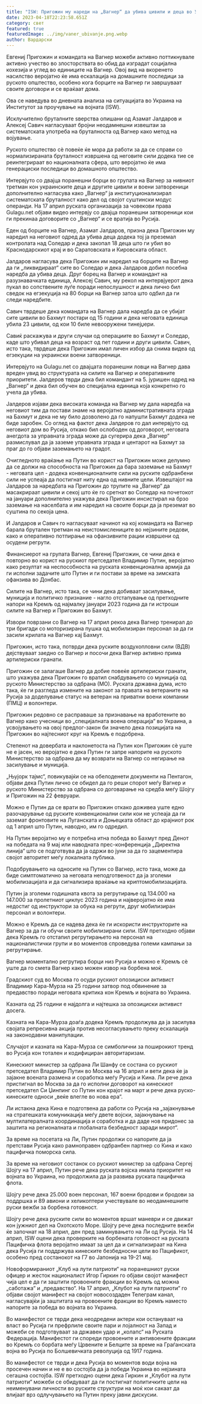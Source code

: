 ```yaml
---
title: "ISW: Пригожин му нареди на „Вагнер“ да убива цивили и деца во Украина"
date: 2023-04-18T22:23:58.651Z
category: свет
featured: true
featuredImage: ../img/vaner_ubivanje.png.webp
author: Вардарски
---
```


Евгениј Пригожин и командата на Вагнер можеби активно поттикнувале активно учество во злосторствата во обид да изградат социјална кохезија и углед во единиците на Вагнер. Овој вид на вкоренето насилство веројатно ќе има ескалација на домашните последици за руското општество, особено кога борците на Вагнер ги завршуваат своите договори и се враќаат дома.

Ова се наведува во дневната анализа на ситуацијата во Украина на Институтот за проучување на војната (ISW).

Исклучително бруталните ѕверства опишани од Азамат Јалдаров и Алексеј Савич нагласуваат бројни неодамнешни извештаи за систематската употреба на бруталноста од Вагнер како метод на војување.

Руското општество сè повеќе ќе мора да работи за да се справи со нормализираната бруталност извршена од неговите сили додека тие се реинтегрираат во националната сфера, што веројатно ќе има генерациски последици во домашното општество.

Интервјуто со двајца поранешни борци во групата на Вагнер за нивниот третман кон украинските деца и другите цивили и воени затвореници дополнително нагласува како „Вагнер“ ја институционализирал систематската бруталност како дел од својот суштински модус операнди. На 17 април руската организација за човекови права Gulagu.net објави видео интервју со двајца поранешни затвореници кои ги прекинаа договорите со „Вагнер“ и се вратија во Русија.

Еден од борците на Вагнер, Азамат Јалдаров, призна дека Пригожин му наредил на неговиот одред да убива деца додека тој ја преземал контролата над Соледар и дека закопал 18 деца што ги убил во Краснодарскиот крај и во Саратовската и Кировската област.

Јалдаров нагласува дека Пригожин им наредил на борците на Вагнер да ги „ликвидираат“ сите во Соледар и дека Јалдаров добил посебна наредба да убива деца. Друг борец на Вагнер и командант на разузнавачката единица, Алексеј Савич, му рекол на интервјуерот дека пукал во сопствените луѓе поради непослушност и дека лично бил сведок на егзекуција на 80 борци на Вагнер затоа што одбил да ги следи наредбите.

Савич тврдеше дека командата на Вагнер дала наредба да се убијат сите цивили во Бахмут постари од 15 години и дека неговата единица убила 23 цивили, од кои 10 биле невооружени тинејџери.

Савиќ раскажува и други случаи од операциите во Бахмут и Соледар, каде што убивал деца на возраст од пет години и други цивили. Савич, исто така, тврдеше дека Пригожин имал личен избор да снима видеа од егзекуции на украински воени затвореници.

Интервјуто на Gulagu.net со двајцата поранешни ловци на Вагнер дава вреден увид во структурата на силите на Вагнер и оперативните приоритети. Јалдеров тврди дека бил командант на 5. јуришен одред на „Вагнер“ и дека бил обучен во специјална единица која конкретно го учела да убива.

Јалдеров изјави дека високата команда на Вагнер му дала наредба на неговиот тим да постави знаме на веројатно административната зграда на Бахмут и дека не му било дозволено да го напушти Бахмут додека не биде заробен. Со оглед на фактот дека Јалдеров го дал интервјуто од неговиот дом во Русија, откако бил ослободен од договорот, неговата анегдота за управната зграда може да сугерира дека „Вагнер“ размислувал да ја заземе управната зграда и центарот на Бахмут за праг до го објави заземањето на градот.

Очигледното враќање на Путин во корист на Пригожин може делумно да се должи на способноста на Пригожин да бара заземање на Бахмут - неговата цел - додека конвенционалните сили на руските одбранбени сили не успеаја да постигнат ниту една од нивните цели. Извештајот на Јалдаров за наредбата на Пригожин до трупите на „Вагнер“ да масакрираат цивили и секој што ќе го сретнат во Соледар на почетокот на јануари дополнително укажува дека Пригожин инсистирал на брзо заземање на населбата и им наредил на своите борци да ја преземат во суштина по секоја цена.

И Јалдаров и Савич го нагласуваат начинот на кој командата на Вагнер барала брутален третман на неистомислениците во нејзините редови, како и оперативно потпирање на офанзивните рации извршени од осудени регрути.

Финансиерот на групата Вагнер, Евгениј Пригожин, се чини дека е повторно во корист на рускиот претседател Владимир Путин, веројатно како резултат на неспособноста на руската конвенционална армија да ги исполни задачите што Путин и ги постави за време на зимската офанзива во Донбас.

Силите на Вагнер, исто така, се чини дека добиваат засилување, муниција и политичко признание - нагло отстапување од претходните напори на Кремљ од најмалку јануари 2023 година да ги истроши силите на Вагнер и Пригожин во Бахмут.

Извори поврзани со Вагнер на 17 април рекоа дека Вагнер тренирал до три бригади со моторизирана пушка од мобилизиран персонал за да ги засили крилата на Вагнер кај Бахмут.

Пригожин, исто така, потврди дека руските воздухопловни сили (ВДВ) дејствуваат заедно со Вагнер и посочи дека Вагнер активно прима артилериски гранати.

Пригожин се залагаше Вагнер да добие повеќе артилериски гранати, што укажува дека Пригожин го вратил снабдувањето со муниција од руското Министерство за одбрана (МО). Руската државна дума, исто така, ќе ги разгледа измените на законот за правата на ветераните на Русија за доделување статус на ветеран на приватни воени компании (ПМЦ) и волонтери.

Пригожин редовно се расправаше за признавање на вработените во Вагнер како учесници во „специјалната воена операција“ во Украина, а усвојувањето на овој предлог-закон би значело дека позицијата на Пригожин во најтесниот круг на Кремљ е подобрена.

Степенот на довербата и наклонетоста на Путин кон Пригожин сè уште не е јасен, но веројатно е дека Путин ги запре напорите на руското Министерство за одбрана да му возврати на Вагнер со негирање на засилување и муниција.

„Њујорк тајмс“, повикувајќи се на обелоденети документи на Пентагон, објави дека Путин лично се обидел да го реши спорот меѓу Вагнер и руското Министерство за одбрана со договарање на средба меѓу Шојгу и Пригожин на 22 февруари.

Можно е Путин да се врати во Пригожин откако доживеа уште едно разочарување од руските конвенционални сили кои не успеаја да ги заземат фронтовите на Луганската и Доњецката област до крајниот рок од 1 април што Путин, наводно, им го одредил.

На Путин веројатно му е потребна итна победа во Бахмут пред Денот на победата на 9 мај или наводната прес-конференција „Директна линија“ што се подготвува да ја одржи во јуни за да го зацементира својот авторитет меѓу локалната публика.

Подобрувањето на односите на Путин со Вагнер, исто така, може да биде симптоматично за неговата неподготвеност да ја зголеми мобилизацијата и да сигнализира враќање на криптомобилизацијата.

Путин ја зголеми годишната квота за регрутирање од 134.000 на 147.000 за пролетниот циклус 2023 година и најверојатно ќе има недостиг од инструктори за обука на регрути, друг мобилизиран персонал и волонтери.

Можно е Кремљ да се надева дека ќе ги искористи инструкторите на Вагнер за да ги обучи своите мобилизирани сили. ISW претходно објави дека Кремљ го отстапил регрутирањето на персонал на националистички групи и во моментов спроведува големи кампањи за регрутирање.

Вагнер моментално регрутира борци низ Русија и можно е Кремљ сè уште да го смета Вагнер како можен извор на борбена моќ.

Градскиот суд во Москва го осуди рускиот опозициски активист Владимир Кара-Мурза на 25 години затвор под обвинение за предавство поради неговата критика кон Кремљ и војната во Украина.

Казната од 25 години е најдолга и најтешка за опозициски активист досега.

Казната на Кара-Мурза доаѓа додека Кремљ продолжува да ја засилува својата репресивна акција против несогласувањето преку ескалација на законодавни манипулации.

Случајот и казната на Кара-Мурза се симболични за поширокиот тренд во Русија кон тотален и кодифициран авторитаризам.

Кинескиот министер за одбрана Ли Шанфу се состана со рускиот претседател Владимир Путин во Москва на 16 април и вети дека ќе ја зајакне воената размена и соработка меѓу Русија и Кина. Ли рече дека пристигнал во Москва за да го исполни договорот на кинескиот претседател Си Џинпинг со Путин кон крајот на март и рече дека руско-кинеските односи „веќе влегле во нова ера“.

Ли истакна дека Кина е подготвена да работи со Русија на „зајакнување на стратешката комуникација меѓу двете војски, зајакнување на мултилатералната координација и соработка и да даде нов придонес за заштита на регионалната и глобалната безбедност заради мирот“.

За време на посетата на Ли, Путин продолжи со напорите да ја претстави Русија како рамноправен одбранбен партнер со Кина и како пацифичка поморска сила.

За време на неговиот состанок со рускиот министер за одбрана Сергеј Шојгу на 17 април, Путин рече дека руската војска имала приоритет на војната во Украина, но продолжила да ја развива руската пацифичка флота.

Шојгу рече дека 25.000 воен персонал, 167 воени бродови и бродови за поддршка и 89 авиони и хеликоптери учествувале во неодамнешните руски вежби за борбена готовност.

Шојгу рече дека руските сили во моментов вршат маневри и се движат кон јужниот дел на Охотското Море. Шојгу рече дека последните вежби ќе започнат на 18 април, ден пред заминувањето на Ли од Русија. На 14 април, ISW оцени дека проверките на борбената готовност на руската Пацифичка флота веројатно имаат за цел да и сигнализираат на Кина дека Русија ги поддржува кинеските безбедносни цели во Пацификот, особено пред состанокот на Г7 во Јапонија на 19-21 мај.

Новоформираниот „Клуб на лути патриоти“ на поранешниот руски офицер и жесток националист Игор Гиркин го објави својот манифест чија цел е да ги заштити провоените фракции во Кремљ од можна „саботажа“ и „предавство“. На 17 април, „Клубот на лути патриоти“ го објави својот манифест на својот новосоздаден Телеграм канал, нагласувајќи ја заштитата на провоените фракции во Кремљ наместо напорите за победа во војната во Украина.

Во манифестот се тврди дека неодредени актери кои остануваат на власт во Русија ги префрлиле своите пари и лојалност на Запад и можеби се подготвуваат за државен удар и „колапс“ на Руската Федерација. Манифестот ги спореди провоените и антивоените фракции во Кремљ со борбата меѓу Црвените и Белците за време на Граѓанската војна во Русија по Болшевичката револуција од 1917 година.

Во манифестот се тврди и дека Русија во моментов води војна на просечен начин и не е во состојба да ја победи Украина во нејзината сегашна состојба. ISW претходно оцени дека Гиркин и „Клубот на лути патриоти“ можеби се обидуваат да ги постигнат политичките цели на неименувани личности во руските структури на моќ кои сакаат да влијаат врз одлучувањето на Путин преку јавни дискусии.
